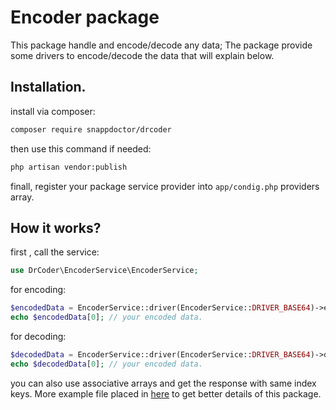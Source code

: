 # Encoder package

This package handle and encode/decode any data;
The package provide some drivers to encode/decode the data that will explain below.

## Installation.

install via composer: 

```bash
composer require snappdoctor/drcoder
```


then use this command if needed:

```bash
php artisan vendor:publish
```

finall, register your package service provider into ```app/condig.php``` providers array.

## How it works?

first , call the service:

```php
use DrCoder\EncoderService\EncoderService;
```

for encoding:

```php
$encodedData = EncoderService::driver(EncoderService::DRIVER_BASE64)->encode([data, data]);
echo $encodedData[0]; // your encoded data.
```

for decoding:

```php
$decodedData = EncoderService::driver(EncoderService::DRIVER_BASE64)->decode([encoded data, encoded data]);
echo $decodedData[0]; // your encoded data.
```

you can also use associative arrays and get the response with same index keys.
More example file placed in [here](./Examples) to get better details of this package.
